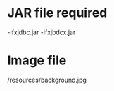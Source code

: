 JAR file required
=================
-ifxjdbc.jar
-ifxjbdcx.jar

Image file
==========
/resources/background.jpg
